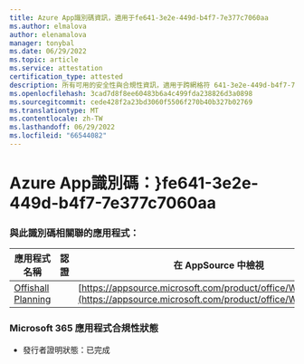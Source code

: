 ```yaml
---
title: Azure App識別碼資訊，適用于fe641-3e2e-449d-b4f7-7e377c7060aa
ms.author: elmalova
author: elenamalova
manager: tonybal
ms.date: 06/29/2022
ms.topic: article
ms.service: attestation
certification_type: attested
description: 所有可用的安全性與合規性資訊，適用于跨網格符 641-3e2e-449d-b4f7-7e377c7060aa。
ms.openlocfilehash: 3cad7d8f8ee60483b6a4c499fda238826d3a0898
ms.sourcegitcommit: cede428f2a23bd3060f5506f270b40b327b02769
ms.translationtype: MT
ms.contentlocale: zh-TW
ms.lasthandoff: 06/29/2022
ms.locfileid: "66544082"
---
```

# <a name="azure-app-id-cbdfe641-3e2e-449d-b4f7-7e377c7060aa"></a>Azure App識別碼：}fe641-3e2e-449d-b4f7-7e377c7060aa


### <a name="apps-associated-with-this-id"></a>與此識別碼相關聯的應用程式：
| **應用程式名稱** | **認證** | **在 AppSource 中檢視** |
|--------------|---------------|-----------------------|
| [Offishall Planning](../forward/WA200004048.md) |  | [https://appsource.microsoft.com/product/office/WA200004048](https://appsource.microsoft.com/product/office/WA200004048) |

### <a name="microsoft-365-app-compliance-status"></a>Microsoft 365 應用程式合規性狀態
- 發行者證明狀態：已完成
